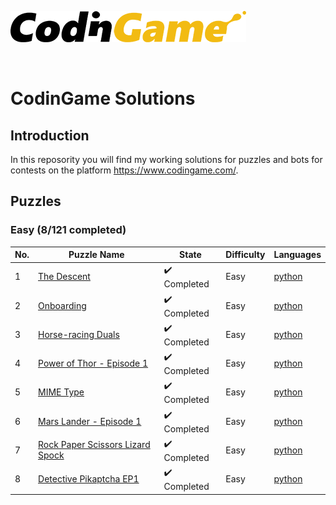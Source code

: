[![CodinGame](/CodinGame.png)](https://www.codingame.com/ "CodinGame")

<br>

# CodinGame Solutions

## Introduction

In this reposority you will find my working solutions for puzzles and bots for contests on the platform https://www.codingame.com/.

## Puzzles

### Easy (8/121 completed)

| No. | Puzzle Name | State| Difficulty | Languages |
|-----|-------------|------|------------|-----------|
| 1 | [The Descent](https://www.codingame.com/training/easy/the-descent) | :heavy_check_mark: Completed | Easy | [python](Puzzles/The_Descent.py) |
| 2 | [Onboarding](https://www.codingame.com/training/easy/onboarding) | :heavy_check_mark: Completed | Easy | [python](Puzzles/Onboarding.py)|
| 3 | [Horse-racing Duals](https://www.codingame.com/training/easy/horse-racing-duals) | :heavy_check_mark: Completed | Easy | [python](Puzzles/Horse-racing_Duals.py)|
| 4 | [Power of Thor - Episode 1](https://www.codingame.com/training/easy/power-of-thor-episode-1) | :heavy_check_mark: Completed | Easy | [python](Puzzles/Power_of_Thor_Episode_1.py)|
| 5 | [MIME Type](https://www.codingame.com/training/easy/mime-type) | :heavy_check_mark: Completed | Easy | [python](Puzzles/MIME_Type.py)|
| 6 | [Mars Lander - Episode 1](https://www.codingame.com/training/easy/mars-lander-episode-1) | :heavy_check_mark: Completed | Easy | [python](Puzzles/Mars_Lander_Episode_1.py)|
| 7 | [Rock Paper Scissors Lizard Spock](https://www.codingame.com/training/easy/rock-paper-scissors-lizard-spock) | :heavy_check_mark: Completed | Easy | [python](Puzzles/Rock_Paper_Scissors_Lizard_Spock.py)|
| 8 | [Detective Pikaptcha EP1](https://www.codingame.com/training/easy/detective-pikaptcha-ep1) | :heavy_check_mark: Completed | Easy | [python](Puzzles/Detective_Pikaptcha_EP1.py)|
